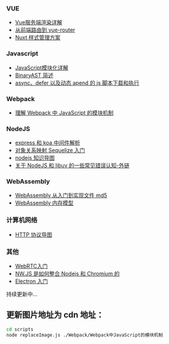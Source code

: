 ### VUE
- [Vue服务端渲染详解](https://github.com/zhijs/blog/tree/master/VUE/Vue服务端渲染)
- [从前端路由到 vue-router](https://github.com/zhijs/blog/tree/master/VUE/%E4%BB%8E%E5%89%8D%E7%AB%AF%E8%B7%AF%E7%94%B1%E5%88%B0%20vue-router)
- [Nuxt 样式管理方案](https://github.com/zhijs/blog/tree/master/VUE/Nuxt%20%E6%A0%B7%E5%BC%8F%E6%89%93%E5%8C%85%E6%9E%84%E5%BB%BA%E9%97%AE%E9%A2%98)  


### Javascript  
 - [JavaScript模块化详解](https://github.com/zhijs/blog/tree/master/Javascript/Javascript%E6%A8%A1%E5%9D%97%E5%8C%96%E8%AF%A6%E8%A7%A3)
  - [BinaryAST 简述](https://github.com/zhijs/blog/tree/master/Javascript/BinaryAST%20%E7%AE%80%E8%BF%B0)  
  - [async、defer 以及动态 apend 的 js 脚本下载和执行](https://github.com/zhijs/blog/tree/master/Javascript/Async%20defer%20and%20dynamic%20Script) 
  

### Webpack
- [理解 Webpack 中 JavaScript 的模块机制](https://github.com/zhijs/blog/tree/master/Webpack/Webpack%20%E4%B8%AD%20JavaScript%20%E7%9A%84%E6%A8%A1%E5%9D%97%E6%9C%BA%E5%88%B6)

### NodeJS
- [express 和 koa 中间件解析](https://github.com/zhijs/blog/blob/master/Node/express%20%E5%92%8C%20koa%20%E4%B8%AD%E9%97%B4%E4%BB%B6%E8%A7%A3%E6%9E%90/README.md)  
- [对象关系映射 Sequelize 入门](https://github.com/zhijs/blog/blob/master/Node/%E5%AF%B9%E8%B1%A1%E5%85%B3%E7%B3%BB%E6%98%A0%E5%B0%84%20Sequlize%20%E5%85%A5%E9%97%A8/README.md)  
- [nodejs 知识导图](./思维导图/images/nodejs.jpg)  
- [关于 NodeJS 和 libuv 的一些常见错误认知-外链](https://medium.com/the-node-js-collection/what-you-should-know-to-really-understand-the-node-js-event-loop-and-its-metrics-c4907b19da4c)  

### WebAssembly
- [WebAssembly 从入门到实现文件 md5](https://github.com/zhijs/blog/tree/master/WebAssenbly/WebAssenbly%E4%BB%8E%E5%85%A5%E9%97%A8%E5%88%B0%E5%AE%9E%E7%8E%B0%E6%96%87%E4%BB%B6md5) 
- [WebAssembly 内存模型](https://github.com/zhijs/blog/tree/master/WebAssenbly/WebAssembly%E5%86%85%E5%AD%98%E6%A8%A1%E5%9E%8B) 



### 计算机网络
- [HTTP 协议导图](./思维导图/images/计算机网络.jpg)
### 其他
- [WebRTC入门](https://github.com/zhijs/blog/tree/master/%E5%85%B6%E4%BB%96/webRTC%E5%85%A5%E9%97%A8)  
- [NW.JS 是如何整合 Nodejs 和 Chromium 的](https://livebook.manning.com/book/cross-platform-desktop-applications/chapter-6/23)  
- [Electron 入门](https://github.com/zhijs/blog/blob/master/%E5%85%B6%E4%BB%96/Electron%20%E5%85%A5%E9%97%A8/README.md)  


持续更新中...

## 更新图片地址为 cdn 地址：
```bash
cd scripts
node replaceImage.js ./Webpack/Webpack中JavaScript的模块机制
```
